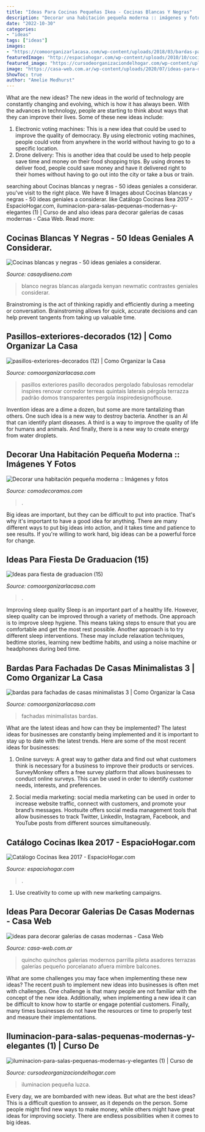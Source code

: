 ```yaml
---
title: "Ideas Para Cocinas Pequeñas Ikea - Cocinas Blancas Y Negras"
description: "Decorar una habitación pequeña moderna :: imágenes y fotos"
date: "2022-10-30"
categories:
- "ideas"
tags: ["ideas"]
images:
- "https://comoorganizarlacasa.com/wp-content/uploads/2018/03/bardas-para-fachadas-de-casas-minimalistas-3-211x300.jpg"
featuredImage: "http://espaciohogar.com/wp-content/uploads/2010/10/cocina-ikea-pequena-640x478.jpg"
featured_image: "https://cursodeorganizaciondelhogar.com/wp-content/uploads/2017/08/iluminacion-para-salas-pequenas-modernas-y-elegantes-1.jpg"
image: "https://casa-web.com.ar/wp-content/uploads/2020/07/ideas-para-decorar-galerias-de-casas-modernas.jpg"
ShowToc: true
author: "Amelie Medhurst"
---
```



What are the new ideas?
The new ideas in the world of technology are constantly changing and evolving, which is how it has always been. With the advances in technology, people are starting to think about ways that they can improve their lives. Some of these new ideas include: 
1. Electronic voting machines: This is a new idea that could be used to improve the quality of democracy. By using electronic voting machines, people could vote from anywhere in the world without having to go to a specific location. 
2. Drone delivery: This is another idea that could be used to help people save time and money on their food shopping trips. By using drones to deliver food, people could save money and have it delivered right to their homes without having to go out into the city or take a bus or train. 

	

		
searching about Cocinas blancas y negras - 50 ideas geniales a considerar. you've visit to the right place. We have 8 Images about Cocinas blancas y negras - 50 ideas geniales a considerar. like Catálogo Cocinas Ikea 2017 - EspacioHogar.com, iluminacion-para-salas-pequenas-modernas-y-elegantes (1) | Curso de and also ideas para decorar galerias de casas modernas - Casa Web. Read more:
		
    
## Cocinas Blancas Y Negras - 50 Ideas Geniales A Considerar.

<img loading=lazy src="https://casaydiseno.com/wp-content/uploads/2015/07/estantes-alargada-cocina-negro.jpg" onerror="this.onerror=null;this.src='https://tse4.mm.bing.net/th?id=OIP.JlWi-44At07quX-G9IO77AHaFk&amp;pid=15.1';" alt="Cocinas blancas y negras - 50 ideas geniales a considerar.">

_Source: casaydiseno.com_

>blanco negras blancas alargada kenyan newmatic contrastes geniales considerar. 

	

Brainstroming is the act of thinking rapidly and efficiently during a meeting or conversation. Brainstroming allows for quick, accurate decisions and can help prevent tangents from taking up valuable time.

    
## Pasillos-exteriores-decorados (12) | Como Organizar La Casa

<img loading=lazy src="https://comoorganizarlacasa.com/wp-content/uploads/2017/08/pasillos-exteriores-decorados-12.jpg" onerror="this.onerror=null;this.src='https://tse2.mm.bing.net/th?id=OIP.zbJO_f3eKw9dgNFwWXFMxwHaJ4&amp;pid=15.1';" alt="pasillos-exteriores-decorados (12) | Como Organizar la Casa">

_Source: comoorganizarlacasa.com_

>pasillos exteriores pasillo decorados pergolado fabulosas remodelar inspires renovar corredor terreas quintais laterais pérgola terrazza padrão domos transparentes pergola inspiredesignofhouse. 

	

Invention ideas are a dime a dozen, but some are more tantalizing than others. One such idea is a new way to destroy bacteria. Another is an AI that can identify plant diseases. A third is a way to improve the quality of life for humans and animals. And finally, there is a new way to create energy from water droplets.

    
## Decorar Una Habitación Pequeña Moderna :: Imágenes Y Fotos

<img loading=lazy src="http://www.comodecoramos.com/Imagenes/decorar-una-habitacion-pequena-moderna.jpg" onerror="this.onerror=null;this.src='https://tse3.mm.bing.net/th?id=OIP.s2ZH_1OD6dmbW5ntI4IdyAHaFj&amp;pid=15.1';" alt="Decorar una habitación pequeña moderna :: Imágenes y fotos">

_Source: comodecoramos.com_

>. 

	

Big ideas are important, but they can be difficult to put into practice. That's why it's important to have a good idea for anything. There are many different ways to put big ideas into action, and it takes time and patience to see results. If you're willing to work hard, big ideas can be a powerful force for change.

    
## Ideas Para Fiesta De Graduacion (15)

<img loading=lazy src="https://comoorganizarlacasa.com/wp-content/uploads/2016/05/Ideas-para-fiesta-de-graduacion-15.jpg" onerror="this.onerror=null;this.src='https://tse2.mm.bing.net/th?id=OIP.9dOjyxse0ulPpwoQvoSDsgHaKe&amp;pid=15.1';" alt="Ideas para fiesta de graduacion (15)">

_Source: comoorganizarlacasa.com_

>. 

	

Improving sleep quality
Sleep is an important part of a healthy life. However, sleep quality can be improved through a variety of methods. One approach is to improve sleep hygiene. This means taking steps to ensure that you are comfortable and get the most rest possible. Another approach is to try different sleep interventions. These may include relaxation techniques, bedtime stories, learning new bedtime habits, and using a noise machine or headphones during bed time.

    
## Bardas Para Fachadas De Casas Minimalistas 3 | Como Organizar La Casa

<img loading=lazy src="https://comoorganizarlacasa.com/wp-content/uploads/2018/03/bardas-para-fachadas-de-casas-minimalistas-3-211x300.jpg" onerror="this.onerror=null;this.src='https://tse4.mm.bing.net/th?id=OIP.rsj8p6rQrBnrsA0X5RqOBgAAAA&amp;pid=15.1';" alt="bardas para fachadas de casas minimalistas 3 | Como Organizar la Casa">

_Source: comoorganizarlacasa.com_

>fachadas minimalistas bardas. 

	

What are the latest ideas and how can they be implemented?
The latest ideas for businesses are constantly being implemented and it is important to stay up to date with the latest trends. Here are some of the most recent ideas for businesses:
1. Online surveys: A great way to gather data and find out what customers think is necessary for a business to improve their products or services. SurveyMonkey offers a free survey platform that allows businesses to conduct online surveys. This can be used in order to identify customer needs, interests, and preferences.

2. Social media marketing: social media marketing can be used in order to increase website traffic, connect with customers, and promote your brand’s messages. Hootsuite offers social media management tools that allow businesses to track Twitter, LinkedIn, Instagram, Facebook, and YouTube posts from different sources simultaneously.

    
## Catálogo Cocinas Ikea 2017 - EspacioHogar.com

<img loading=lazy src="http://espaciohogar.com/wp-content/uploads/2010/10/cocina-ikea-pequena-640x478.jpg" onerror="this.onerror=null;this.src='https://tse1.mm.bing.net/th?id=OIP.PsafrKBiYh5ur9nBeMx0fgHaFi&amp;pid=15.1';" alt="Catálogo Cocinas Ikea 2017 - EspacioHogar.com">

_Source: espaciohogar.com_

>. 

	

1. Use creativity to come up with new marketing campaigns.

    
## Ideas Para Decorar Galerias De Casas Modernas - Casa Web

<img loading=lazy src="https://casa-web.com.ar/wp-content/uploads/2020/07/ideas-para-decorar-galerias-de-casas-modernas.jpg" onerror="this.onerror=null;this.src='https://tse3.mm.bing.net/th?id=OIP.mnkjVZL4nj6okAaazEMMSwAAAA&amp;pid=15.1';" alt="ideas para decorar galerias de casas modernas - Casa Web">

_Source: casa-web.com.ar_

>quincho quinchos galerias modernos parrilla pileta asadores terrazas galerías pequeño porcelanato afuera mimbre balcones. 

	

What are some challenges you may face when implementing these new ideas?
The recent push to implement new ideas into businesses is often met with challenges. One challenge is that many people are not familiar with the concept of the new idea. Additionally, when implementing a new idea it can be difficult to know how to startle or engage potential customers. Finally, many times businesses do not have the resources or time to properly test and measure their implementations.

    
## Iluminacion-para-salas-pequenas-modernas-y-elegantes (1) | Curso De

<img loading=lazy src="https://cursodeorganizaciondelhogar.com/wp-content/uploads/2017/08/iluminacion-para-salas-pequenas-modernas-y-elegantes-1.jpg" onerror="this.onerror=null;this.src='https://tse4.mm.bing.net/th?id=OIP.Sz2wSx8-1YOH2xCJNnF0FgHaMI&amp;pid=15.1';" alt="iluminacion-para-salas-pequenas-modernas-y-elegantes (1) | Curso de">

_Source: cursodeorganizaciondelhogar.com_

>iluminacion pequeña luzca. 

	

Every day, we are bombarded with new ideas. But what are the best ideas? This is a difficult question to answer, as it depends on the person. Some people might find new ways to make money, while others might have great ideas for improving society. There are endless possibilities when it comes to big ideas.

